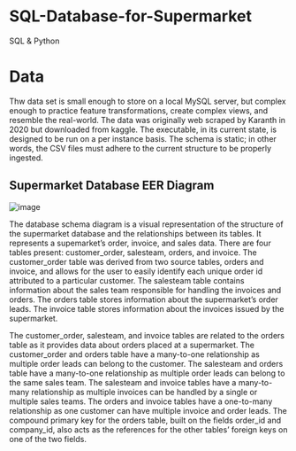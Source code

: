 # SQL-Database-for-Supermarket
SQL &amp; Python

# Data
Thw data set is small enough to store on a local MySQL server, but complex enough to practice feature transformations, create complex views, and resemble the real-world. The data was originally web scraped by Karanth in 2020 but downloaded from kaggle. The executable, in its current state, is designed to be run on a per instance basis. The schema is static; in other words, the CSV files must adhere to the current structure to be properly ingested.

## Supermarket Database EER Diagram
![image](https://github.com/joel-day/SQL-Database-for-Supermarket/assets/105340191/e223bfd5-7649-4e37-8b6d-7e03e8eeab29)

The database schema diagram is a visual representation of the structure of the supermarket database and the relationships between its tables. It represents a supemarket’s order,
invoice, and sales data. There are four tables present: customer_order, salesteam, orders, and invoice. The customer_order table was derived from two source tables, orders and invoice, and
allows for the user to easily identify each unique order id attributed to a particular customer. The salesteam table contains information about the sales team responsible for handling the invoices and orders. The orders table stores information about the supermarket’s order leads. The invoice table stores information about the invoices issued by the supermarket.

The customer_order, salesteam, and invoice tables are related to the orders table as it provides data about orders placed at a supermarket. The customer_order and orders table have a
many-to-one relationship as multiple order leads can belong to the customer. The salesteam and orders table have a many-to-one relationship as multiple order leads can belong to the same sales
team. The salesteam and invoice tables have a many-to-many relationship as multiple invoices can be handled by a single or multiple sales teams. The orders and invoice tables have a
one-to-many relationship as one customer can have multiple invoice and order leads. The compound primary key for the orders table, built on the fields order_id and company_id, also
acts as the references for the other tables’ foreign keys on one of the two fields.
